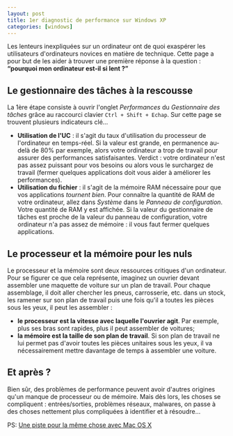 ```yaml
---
layout: post
title: 1er diagnostic de performance sur Windows XP
categories: [windows]
---
```


Les lenteurs inexpliquées sur un ordinateur ont de quoi exaspérer les
utilisateurs d'ordinateurs novices en matière de technique. Cette page a pour
but de les aider à trouver une première réponse à la question : **“pourquoi mon
ordinateur est-il si lent ?”**

## Le gestionnaire des tâches à la rescousse

La 1ère étape consiste à ouvrir l'onglet _Performances_ du _Gestionnaire des
tâches_ grâce au raccourci clavier `Ctrl + Shift + Echap`. Sur cette page se
trouvent plusieurs indicateurs clé...

- **Utilisation de l'UC** : il s'agit du taux d'utilisation du processeur de
  l'ordinateur en temps-réel. Si la valeur est grande, en permanence au-delà de
  80% par exemple, alors votre ordinateur a trop de travail pour assurer des
  performances satisfaisantes. Verdict : votre ordinateur n'est pas assez
  puissant pour vos besoins ou alors vous le surchargez de travail (fermer
  quelques applications doit vous aider à améliorer les performances).
- **Utilisation du fichier** : il s'agit de la mémoire RAM nécessaire pour que
  vos applications _tournent bien_. Pour connaître la quantité de RAM de votre
  ordinateur, allez dans _Système_ dans le _Panneau de configuration_. Votre
  quantité de RAM y est affichée. Si la valeur du gestionnaire de tâches est
  proche de la valeur du panneau de configuration, votre ordinateur n'a pas
  assez de mémoire : il vous faut fermer quelques applications.

## Le processeur et la mémoire pour les nuls

Le processeur et la mémoire sont deux ressources critiques d'un ordinateur. Pour
se figurer ce que cela représente, imaginez un ouvrier devant assembler une
maquette de voiture sur un plan de travail. Pour chaque assemblage, il doit
aller chercher les pneus, carrosserie, etc. dans un stock, les ramener sur son
plan de travail puis une fois qu'il a toutes les pièces sous les yeux, il peut
les assembler :

- **le processeur est la vitesse avec laquelle l'ouvrier agit**. Par exemple,
  plus ses bras sont rapides, plus il peut assembler de voitures;
- **la mémoire est la taille de son plan de travail**. Si son plan de travail ne
  lui permet pas d'avoir toutes les pièces unitaires sous les yeux, il va
  nécessairement mettre davantage de temps à assembler une voiture.

## Et après ?

Bien sûr, des problèmes de performance peuvent avoir d'autres origines qu'un
manque de processeur ou de mémoire. Mais dès lors, les choses se compliquent :
entrées/sorties, problèmes réseaux, malwares, on passe à des choses nettement
plus compliquées à identifier et à résoudre...

PS:
[Une piste pour la même chose avec Mac OS X](http://www.macgeneration.com/news/voir/171621/pourquoi-mon-mac-est-il-si-lent)
